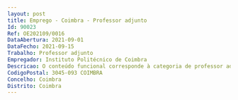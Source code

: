 ```yaml
--- 
layout: post
title: Emprego - Coimbra - Professor adjunto
Id: 90023
Ref: OE202109/0016
DataAbertura: 2021-09-01
DataFecho: 2021-09-15
Trabalho: Professor adjunto
Empregador: Instituto Politécnico de Coimbra
Descricao: O conteúdo funcional corresponde à categoria de professor adjunto, constantedos n.º 4 do artigo 3.º do Decreto Lei n.º 207 2009, de 31 08.
CodigoPostal: 3045-093 COIMBRA
Concelho: Coimbra
Distrito: Coimbra
--- 
```

